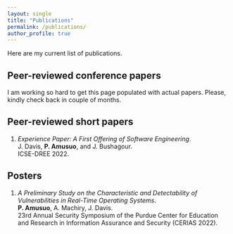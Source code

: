 ```yaml
---
layout: single
title: "Publications"
permalink: /publications/
author_profile: true
---
```


Here are my current list of publications. 

## Peer-reviewed conference papers

I am working so hard to get this page populated with actual papers. Please, kindly check back in couple of months.

## Peer-reviewed short papers

1. *Experience Paper: A First Offering of Software Engineering*.  
 J. Davis, **P. Amusuo**, and J. Bushagour.  
 ICSE-DREE 2022.  
 
 ## Posters
 
 1. *A Preliminary Study on the Characteristic and Detectability of Vulnerabilities in Real-Time Operating Systems*.  
 **P. Amusuo**, A. Machiry, J. Davis.  
 23rd Annual Security Symposium of the Purdue Center for Education and Research in Information Assurance and Security (CERIAS 2022).  
